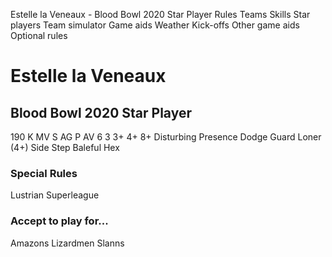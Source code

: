 ﻿
Estelle la Veneaux - Blood Bowl 2020 Star Player
Rules
Teams
Skills
Star players
Team simulator
Game aids
Weather
Kick-offs
Other game aids
Optional rules
# Estelle la Veneaux
## Blood Bowl 2020 Star Player
190 K
MV
S
AG
P
AV
6
3
3+
4+
8+
Disturbing Presence
Dodge
Guard
Loner (4+)
Side Step
Baleful Hex
### Special Rules
Lustrian Superleague
### Accept to play for...
Amazons
Lizardmen
Slanns
